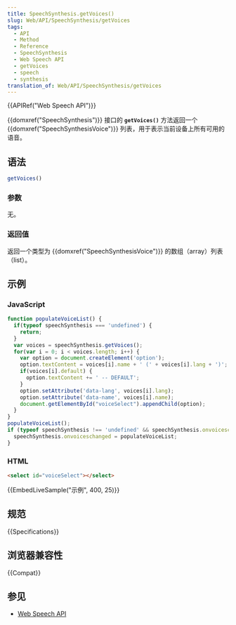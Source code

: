 ```yaml
---
title: SpeechSynthesis.getVoices()
slug: Web/API/SpeechSynthesis/getVoices
tags:
  - API
  - Method
  - Reference
  - SpeechSynthesis
  - Web Speech API
  - getVoices
  - speech
  - synthesis
translation_of: Web/API/SpeechSynthesis/getVoices
---
```

{{APIRef("Web Speech API")}}

{{domxref("SpeechSynthesis")}} 接口的 **`getVoices()`** 方法返回一个 {{domxref("SpeechSynthesisVoice")}} 列表，用于表示当前设备上所有可用的语音。

## 语法

```js
getVoices()
```

### 参数

无。

### 返回值

返回一个类型为 {{domxref("SpeechSynthesisVoice")}} 的数组（array）列表（list）。

## 示例

### JavaScript

```js
function populateVoiceList() {
  if(typeof speechSynthesis === 'undefined') {
    return;
  }
  var voices = speechSynthesis.getVoices();
  for(var i = 0; i < voices.length; i++) {
    var option = document.createElement('option');
    option.textContent = voices[i].name + ' (' + voices[i].lang + ')';
    if(voices[i].default) {
      option.textContent += ' -- DEFAULT';
    }
    option.setAttribute('data-lang', voices[i].lang);
    option.setAttribute('data-name', voices[i].name);
    document.getElementById("voiceSelect").appendChild(option);
  }
}
populateVoiceList();
if (typeof speechSynthesis !== 'undefined' && speechSynthesis.onvoiceschanged !== undefined) {
  speechSynthesis.onvoiceschanged = populateVoiceList;
}
```

### HTML

```html
<select id="voiceSelect"></select>
```

{{EmbedLiveSample("示例", 400, 25)}}

## 规范

{{Specifications}}

## 浏览器兼容性

{{Compat}}

## 参见

- [Web Speech API](/zh-CN/docs/Web/API/Web_Speech_API)

